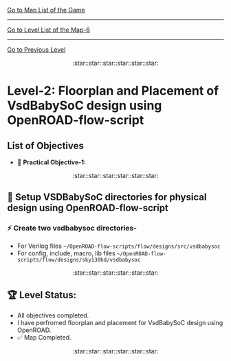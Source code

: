 [Go to Map List of the Game](https://github.com/Ranajoy01/Map_List_Path_to_silicon_RISC_V_SoC_Tapeout_game)

---

[Go to Level List of the Map-6](https://github.com/Ranajoy01/Map_6_Path_to_silicon_RISC_V_SoC_Tapeout_game)

---

[Go to Previous Level](../Level_1/readme.md)

<div align="center">:star::star::star::star::star::star:</div> 

# Level-2: Floorplan and Placement of VsdBabySoC design using OpenROAD-flow-script

## List of Objectives

- :microscope: <b>Practical Objective-1:</b> []()
  
 <div align="center">:star::star::star::star::star::star:</div> 

## :microscope: Setup VSDBabySoC directories for physical design using OpenROAD-flow-script
### :zap: Create two vsdbabysoc directories-
- For Verilog files `~/OpenROAD-flow-scripts/flow/designs/src/vsdbabysoc`
- For config, include, macro, lib files `~/OpenROAD-flow-scripts/flow/designs/sky130hd/vsdbabysoc`


 <div align="center">:star::star::star::star::star::star:</div> 

 ## :trophy: Level Status: 

- All objectives completed.
- I have perfromed floorplan and placement for VsdBabySoC design using OpenROAD.
- :white_check_mark: Map Completed.
  
<div align="center">:star::star::star::star::star::star:</div> 


